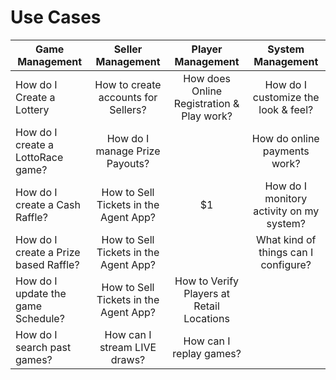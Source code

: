 <!-- TITLE: Use Cases -->
<!-- SUBTITLE: Most likely Use Cases when operating your Lottery or Raffle -->

# Use Cases


| Game Management           | Seller Management           | Player Management  |  System Management|
| -------------------------------------------------------------- |:-------------:|:-----:|:-----:|
| How do I Create a Lottery  | How to create accounts for Sellers? |  How does Online Registration & Play work? | How do I customize the look & feel?   |
| How do I  create a LottoRace game?   | How do I manage Prize Payouts?  |       |    How do online payments work?  |
| How do I create a Cash Raffle? | How to Sell Tickets in the Agent App?      |    $1 |  How do I monitory activity on my system?   |
| How do I create a Prize based Raffle? | How to Sell Tickets in the Agent App?   |    |   What kind of things can I configure? |   
| How do I update the game Schedule? | How to Sell Tickets in the Agent App?      |    How to Verify Players at Retail Locations |   |
| How do I search past games? |  How can I stream LIVE draws? |    How can I replay games? |    |